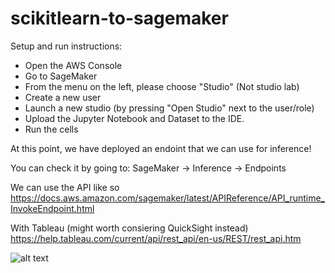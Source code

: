 # scikitlearn-to-sagemaker

Setup and run instructions:
- Open the AWS Console
- Go to SageMaker
- From the menu on the left, please choose "Studio" (Not studio lab)
- Create a new user
- Launch a new studio (by pressing "Open Studio" next to the user/role)
- Upload the Jupyter Notebook and Dataset to the IDE.
- Run the cells

At this point, we have deployed an endoint that we can use for inference!

You can check it by going to:
SageMaker -> Inference -> Endpoints


We can use the API like so
https://docs.aws.amazon.com/sagemaker/latest/APIReference/API_runtime_InvokeEndpoint.html

With Tableau (might worth consiering QuickSight instead)
https://help.tableau.com/current/api/rest_api/en-us/REST/rest_api.htm



![alt text]([[[http://url/to/img.png](https://miro.medium.com/max/1400/0*94itySrJ7t7Ooh5R)](https://miro.medium.com/max/1400/0*94itySrJ7t7Ooh5R)])


